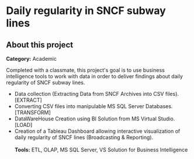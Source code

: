 # Daily regularity in SNCF subway lines<br/>
## About this project
**Category:** Academic

Completed with a classmate, this project's goal is to use business intelligence tools to work with data in order to deliver findings about daily regularity of SNCF subway lines.<br/>

* Data collection (Extracting Data from SNCF Archives into CSV files). [EXTRACT]
* Converting CSV files into manipulable MS SQL Server Databases. [TRANSFORM]
* DataWareHouse Creation using BI Solution from MS Virtual Studio. [LOAD]
* Creation of a Tableau Dashboard allowing interactive visualization of daily regularity of SNCF lines (Broadcasting & Reporting).<br><br>
**Tools:** ETL, OLAP, MS SQL Server, VS Solution for Business Intelligence
